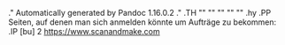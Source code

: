 .\" Automatically generated by Pandoc 1.16.0.2
.\"
.TH "" "" "" "" ""
.hy
.PP
Seiten, auf denen man sich anmelden könnte um Aufträge zu bekommen:
.IP \[bu] 2
<https://www.scanandmake.com>
